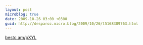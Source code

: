 ```yaml
---
layout: post
microblog: true
date: 2009-10-26 03:00 +0300
guid: http://desparoz.micro.blog/2009/10/26/t5168309763.html
---
```

[bestc.am/pXYL](http://bestc.am/pXYL)
